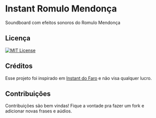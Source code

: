 # Instant Romulo Mendonça

Soundboard com efeitos sonoros do Romulo Mendonça


## Licença

[![MIT License](https://img.shields.io/github/license/bh-tech/soundboard-rm?color=%23002555)](https://github.com/bh-tech/soundboard-rm/blob/main/LICENSE)

## Créditos

Esse projeto foi inspirado em [Instant do Faro](https://leodlabs.github.io/instant-faro/) e não visa qualquer lucro.

## Contribuições

Contribuições são bem vindas! Fique a vontade pra fazer um fork e adicionar novas frases e aúdios.
